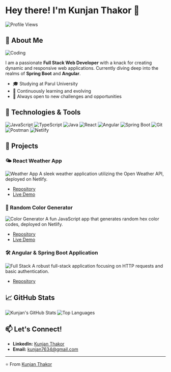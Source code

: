 # Hey there! I'm Kunjan Thakor 👋

![Profile Views](https://komarev.com/ghpvc/?username=kunjanThakor&color=blueviolet)

## 🚀 About Me

![Coding](https://media.giphy.com/media/ZVik7pBtu9dNS/giphy.gif)

I am a passionate **Full Stack Web Developer** with a knack for creating dynamic and responsive web applications. Currently diving deep into the realms of **Spring Boot** and **Angular**.

- 🎓 Studying at Parul University
- 🌱 Continuously learning and evolving
- 💼 Always open to new challenges and opportunities

## 🔧 Technologies & Tools

![JavaScript](https://img.shields.io/badge/-JavaScript-F7DF1E?logo=javascript&logoColor=black&style=for-the-badge)
![TypeScript](https://img.shields.io/badge/-TypeScript-007ACC?logo=typescript&logoColor=white&style=for-the-badge)
![Java](https://img.shields.io/badge/-Java-007396?logo=java&logoColor=white&style=for-the-badge)
![React](https://img.shields.io/badge/-React-61DAFB?logo=react&logoColor=black&style=for-the-badge)
![Angular](https://img.shields.io/badge/-Angular-DD0031?logo=angular&logoColor=white&style=for-the-badge)
![Spring Boot](https://img.shields.io/badge/-Spring%20Boot-6DB33F?logo=spring-boot&logoColor=white&style=for-the-badge)
![Git](https://img.shields.io/badge/-Git-F05032?logo=git&logoColor=white&style=for-the-badge)
![Postman](https://img.shields.io/badge/-Postman-FF6C37?logo=postman&logoColor=white&style=for-the-badge)
![Netlify](https://img.shields.io/badge/-Netlify-00C7B7?logo=netlify&logoColor=white&style=for-the-badge)

## 🌟 Projects

### 🌤️ React Weather App
![Weather App](https://user-images.githubusercontent.com/20955511/88938066-cabc9c80-d29b-11ea-9b11-3f2c67d650d4.png)
A sleek weather application utilizing the Open Weather API, deployed on Netlify.
- [Repository](https://github.com/kunjanThakor/weather-app)
- [Live Demo](https://weatherappreactminiprg.netlify.app/)

### 🎨 Random Color Generator
![Color Generator](https://user-images.githubusercontent.com/20955511/88938074-cd1ef680-d29b-11ea-81e9-49f94e55e3e1.png)
A fun JavaScript app that generates random hex color codes, deployed on Netlify.
- [Repository](https://github.com/kunjanThakor/random-color-generator)
- [Live Demo](https://infinitedevlopers.netlify.app/projects/colorpatate)

### 🛠️ Angular & Spring Boot Application
![Full Stack](https://user-images.githubusercontent.com/20955511/88938079-cf815080-d29b-11ea-8dbf-1f48763c6ee5.png)
A robust full-stack application focusing on HTTP requests and basic authentication.
- [Repository](https://github.com/kunjanThakor/DIGITAL-DOCTOR/tree/master)

## 📈 GitHub Stats

![Kunjan's GitHub Stats](https://github-readme-stats.vercel.app/api?username=kunjanThakor&show_icons=true&theme=radical)
![Top Languages](https://github-readme-stats.vercel.app/api/top-langs/?username=kunjanThakor&layout=compact&theme=radical)

## 📫 Let's Connect!

- **LinkedIn:** [Kunjan Thakor](https://www.linkedin.com/in/kunjan-thakor-b83743282/)
- **Email:** [kunjan7634@gmail.com](mailto:kunjan7634@gmail.com)

---

⭐️ From [Kunjan Thakor](https://github.com/kunjanThakor)
